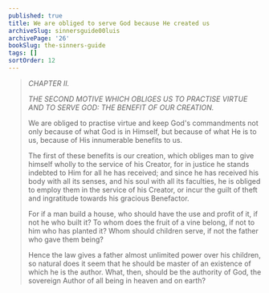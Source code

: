 ```yaml
---
published: true
title: We are obliged to serve God because He created us
archiveSlug: sinnersguide00luis
archivePage: '26'
bookSlug: the-sinners-guide
tags: []
sortOrder: 12
---
```


> *CHAPTER II.*
>
> *THE SECOND MOTIVE WHICH OBLIGES US TO PRACTISE VIRTUE AND TO SERVE GOD: THE BENEFIT OF OUR CREATION.*
>
> We are obliged to practise virtue and keep God's commandments not only because of what God is in Himself, but because of what He is to us, because of His innumerable benefits to us.
>
> The first of these benefits is our creation, which obliges man to give himself wholly to the service of his Creator, for in justice he stands indebted to Him for all he has received; and since he has received his body with all its senses, and his soul with all its faculties, he is obliged to employ them in the service of his Creator, or incur the guilt of theft and ingratitude towards his gracious Benefactor.
>
> For if a man build a house, who should have the use and profit of it, if not he who built it? To whom does the fruit of a vine belong, if not to him who has planted it? Whom should children serve, if not the father who gave them being?
>
> Hence the law gives a father almost unlimited power over his children, so natural does it seem that he should be master of an existence of which he is the author. What, then, should be the authority of God, the sovereign Author of all being in heaven and on earth?
